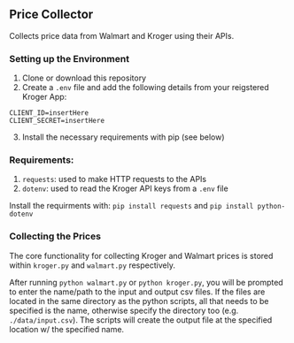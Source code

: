 ## Price Collector 
Collects price data from Walmart and Kroger using their APIs. 

### Setting up the Environment
1. Clone or download this repository
2. Create a `.env` file and add the following details from your reigstered Kroger App:
``` 
CLIENT_ID=insertHere
CLIENT_SECRET=insertHere
```
3. Install the necessary requirements with pip (see below)

### Requirements:
1. `requests`: used to make HTTP requests to the APIs
2. `dotenv`: used to read the Kroger API keys from a `.env` file

Install the requirments with: `pip install requests` and `pip install python-dotenv`

### Collecting the Prices
The core functionality for collecting Kroger and Walmart prices is stored within `kroger.py` and `walmart.py` respectively. 

After running `python walmart.py` or `python kroger.py`, you will be prompted to enter the name/path to the input and output csv files. If the files are located in the same directory as the python scripts, all that needs to be specified is the name, otherwise specify the directory too (e.g. `./data/input.csv`). The scripts will create the output file at the specified location w/ the specified name.